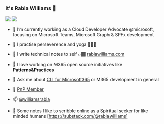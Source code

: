 ### It's Rabia Williams 👋
![](https://img.shields.io/badge/%F0%9F%93%A6%20%20cloud-developer-advocate-yellow)
![](https://img.shields.io/badge/%F0%9F%93%A6%20%20pnp-member-green)

- 🔭 I’m currently working as a Cloud Developer Advocate @microsoft, focusing on Microsoft Teams, Microsoft Graph & SPFx development 
- 🌱 I practise perseverence and yoga 🧘🏽‍♀️
- 📒 I write technical notes to self 👉🏾 [rabiawilliams.com](https://rabiawilliams.com/spfx/msgraph-toolkit/)
- 👯 I love working on M365 open source initiatives like **Patterns&Practices**
- 💬 Ask me about [CLI for Microsoft365](https://pnp.github.io/cli-microsoft365/) or M365 development in general
- 🐥 [PnP Member](https://pnp.github.io/) 
- 📫 [@williamsrabia](https://twitter.com/williamsrabia)

- 📒 Some notes I like to scribble online as a Spiritual seeker for like minded humans [https://substack.com/@rabiawilliams]
